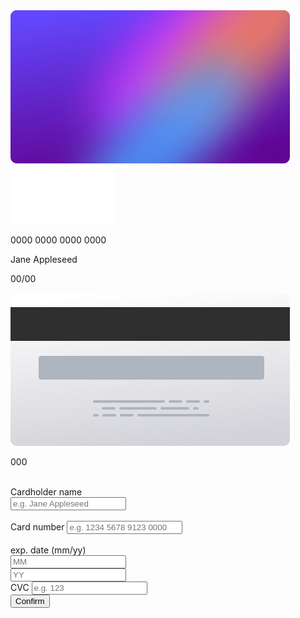 <!DOCTYPE html>
<html lang="en">
<head>
  <meta charset="UTF-8">
  <meta name="viewport" content="width=device-width, initial-scale=1.0"> <!-- displays site properly based on user's device -->
  <link rel="icon" type="image/png" sizes="32x32" href="./images/favicon-32x32.png">
  <link href="https://cdn.jsdelivr.net/npm/bootstrap@5.2.2/dist/css/bootstrap.min.css" rel="stylesheet" 
    integrity="sha384-Zenh87qX5JnK2Jl0vWa8Ck2rdkQ2Bzep5IDxbcnCeuOxjzrPF/et3URy9Bv1WTRi" crossorigin="anonymous">
  <link rel="stylesheet" href="style.css">
  <title>Frontend Mentor | Interactive card details form</title>
</head>
<body>
  <div class="col-12 d-sm-flex flex-sm-row" id="content">
    <!-- Section left -->
    <div class="col-sm-4 col-12" id="left-section">
      <!-- Card-front-div -->
      <div class="col-9 col-sm-10" id="card-front-div">
        <div class="col-12 position-relative" id="card-front">
          <img src="./images/bg-card-front.png" class="w-100" alt="">
        </div>
        <div class="col-12 row">
          <div id="tof-white" class="position-absolute col-12">
            <img src="./images/card-logo.svg" class="col-md-2 col-3">
          </div>
        </div>
        <p class="col-12 position-absolute" id="number">0000 0000 0000 0000</p>
        <div id="client-info" class="col-11 row position-absolute">
          <p class=" col-9" id="client-full-name">Jane Appleseed</p>
          <p class="col-3"><span id="exp-month">00</span>/<span id="exp-year">00</span></p>
        </div>
      </div>
      <!-- Card-back-div -->
      <div class="col-9 col-sm-10 offset-2 position-relative" id="card-back">
        <div class="col-12 position-relative">
          <img src="./images/bg-card-back.png" class="w-100" alt="">
        </div>
        <p class="position-absolute col-10" id="cvc-number">000</p>
      </div>
    </div><br />
    <!-- Section right -->
    <div class="col-sm-8 col-12" id="right-section">
      <div class="col-sm-7 offset-sm-4  col-12" id="input-div">
        <form action="confirm.html" method="POST" class="col-12" name="myForm">
          <div class="col-12 d-flex flex-column" id="user-fullName">
            <label for="holder" class="col-12">Cardholder name</label><br>
            <input type="text" minlength="3" placeholder="e.g. Jane Appleseed" name="holder" id="holder" class="form-control col-6">
            <span id="holder-error"></span>
          </div><br />
          <div class="col-12" id="card-info"> 
            <label for="card-number" class="col-12">Card number</label>
            <input type="text" maxlength="19" placeholder="e.g. 1234 5678 9123 0000" name="card-number" id="card-number" class="form-control col-6">
            <span id="card-error"></span>
          </div><br />
          <div class="col-12 d-flex flex-row justify-content-between" id="period">
            <div class="col-5">
              <label for="month" class="col-12">exp. date (mm/yy)</label>
              <div class="col-12 d-flex flex-row" id="card-date">
                <div class="col-5">
                  <input type="text" placeholder="MM" name="month" id="month" maxlength="2" class="form-control">
                  <span id="month-error" class="col-12"></span>
                </div>
                <div class="col-5">
                  <input type="text" placeholder="YY" name="year" id="year" maxlength="2" class="form-control">
                  <span id="year-error"></span>
                </div> 
              </div>
            </div>
            <div class="col-6">
              <label for="cvc">CVC</label>
              <input type="text" maxlength="3" class="form-control col-md-12" name="cvc" id="cvc" placeholder="e.g. 123">
              <span id="cvc-error"></span>
            </div>
          </div>
          <div class="col-12">
            <button type="submit" class="btn col-12" id="confirm">Confirm</button>
          </div>
        </form>
      </div>
    </div>
    
  </div>
<script src="index.js"></script>
</body>
</html>